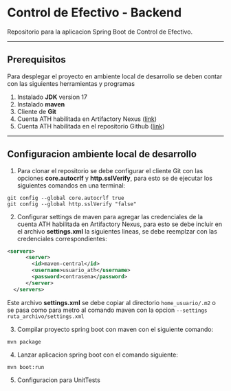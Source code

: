 # Control de Efectivo - Backend

Repositorio para la aplicacion Spring Boot de Control de Efectivo.

---

## Prerequisitos

Para desplegar el proyecto en ambiente local de desarrollo se deben contar con las siguientes herramientas y programas

1. Instalado **JDK** version 17
2. Instalado **maven**  
3. Cliente de **Git** 
4. Cuenta ATH habilitada en Artifactory Nexus ([link](https://devops-nexus.ath.net/))
5. Cuenta ATH habilitada en el repositorio Github ([link](https://devops-github.ath.net/))

---

## Configuracion ambiente local de desarrollo

1. Para clonar el repositorio se debe configurar el cliente Git con las opciones **core.autocrlf** y **http.sslVerify**, para esto se de ejecutar los siguientes comandos en una terminal:

```shell
git config --global core.autocrlf true
git config --global http.sslVerify "false"
```

2. Configurar settings de maven para agregar las credenciales de la cuenta ATH habilitada en Artifactory Nexus, para esto se debe incluir en el archivo **settings.xml** la siguientes lineas, se debe reemplzar con las credenciales correspondientes: 

```xml
<servers>
      <server>
        <id>maven-central</id>
        <username>usuario_ath</username>
        <password>contrasena</password>
      </server>
  </servers>
```

Este archivo **settings.xml** se debe copiar al directorio ``home_usuario/.m2`` o se pasa como para metro al comando maven con la opcion ``--settings ruta_archivo/settings.xml`` 

3. Compilar proyecto spring boot con maven con el siguiente comando:

```shell
mvn package
```

4. Lanzar aplicacion spring boot con el comando siguiente: 

```shell
mvn boot:run
```

5. Configuracion para UnitTests

